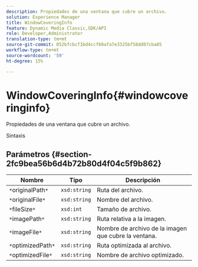 ```yaml
---
description: Propiedades de una ventana que cubre un archivo.
solution: Experience Manager
title: WindowCoveringInfo
feature: Dynamic Media Classic,SDK/API
role: Developer,Administrator
translation-type: tm+mt
source-git-commit: 052bfcbcf1bd4ccf60afa7e3325bf58dd07cba85
workflow-type: tm+mt
source-wordcount: '59'
ht-degree: 15%

---
```



# WindowCoveringInfo{#windowcoveringinfo}

Propiedades de una ventana que cubre un archivo.

Sintaxis

## Parámetros {#section-2fc9bea56b6d4b72b80d4f04c5f9b862}

| Nombre | Tipo | Descripción |
|---|---|---|
| `*`originalPath`*` | `xsd:string` | Ruta del archivo. |
| `*`originalFile`*` | `xsd:string` | Nombre del archivo. |
| `*`fileSize`*` | `xsd:int` | Tamaño de archivo. |
| `*`imagePath`*` | `xsd:string` | Ruta relativa a la imagen. |
| `*`imageFile`*` | `xsd:string` | Nombre de archivo de la imagen que cubre la ventana. |
| `*`optimizedPath`*` | `xsd:string` | Ruta optimizada al archivo. |
| `*`optimizedFile`*` | `xsd:string` | Nombre de archivo optimizado. |

